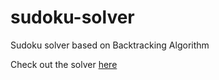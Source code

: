 # sudoku-solver
 Sudoku solver based on Backtracking Algorithm

 Check out the solver [here](https://supersu-man.github.io/sudoku-solver/)